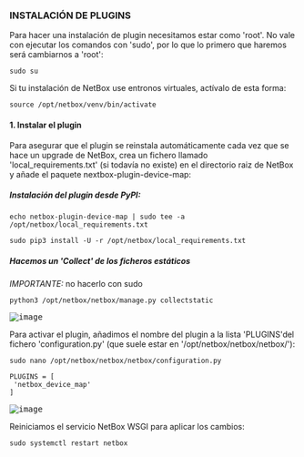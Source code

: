 ### INSTALACIÓN DE PLUGINS

Para hacer una instalación de plugin necesitamos estar como 'root'. No vale con ejecutar los comandos con 'sudo', por lo que lo primero que haremos será cambiarnos a 'root':

```shell
sudo su
```

Si tu instalación de NetBox use entronos virtuales, actívalo de esta forma:

```shell
source /opt/netbox/venv/bin/activate
```

#### 1. Instalar el plugin

Para asegurar que el plugin se reinstala automáticamente cada vez que se hace un upgrade de NetBox, crea un fichero llamado 'local_requirements.txt' (si todavía no existe) en el directorio raiz de NetBox y añade el paquete nextbox-plugin-device-map:

##### Instalación del plugin desde PyPI:

```shell
echo netbox-plugin-device-map | sudo tee -a /opt/netbox/local_requirements.txt
```

```shell
sudo pip3 install -U -r /opt/netbox/local_requirements.txt
```

##### Hacemos un 'Collect' de los ficheros estáticos

*IMPORTANTE:* no hacerlo con sudo

```shell
python3 /opt/netbox/netbox/manage.py collectstatic
```

<kbd>![image](https://github.com/informaticaeloy/Manuales-And-HowTo/assets/20743678/0f096327-d2cb-4511-a3da-111c15d5402f)</kbd>

Para activar el plugin, añadimos el nombre del plugin a la lista 'PLUGINS'del fichero 'configuration.py' (que suele estar en '/opt/netbox/netbox/netbox/'):

```shell
sudo nano /opt/netbox/netbox/netbox/configuration.py
```

```shell
PLUGINS = [
 'netbox_device_map'
]
```

<kbd>![image](https://github.com/informaticaeloy/Manuales-And-HowTo/assets/20743678/a284eb01-7721-420c-bddd-4275e29cead3)</kbd>

Reiniciamos el servicio NetBox WSGI para aplicar los cambios:

```shell
sudo systemctl restart netbox
```

